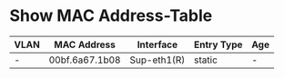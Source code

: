 
# Show MAC Address-Table
| VLAN | MAC Address | Interface | Entry Type | Age |
| ---- | ----------- | --------- | ---------- | --- |
| - | 00bf.6a67.1b08 | Sup-eth1(R) | static | - |